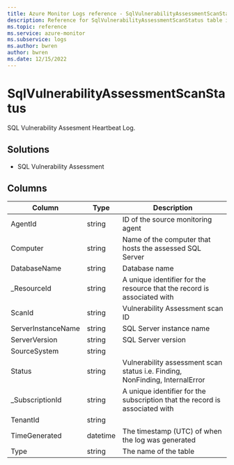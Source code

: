 ```yaml
---
title: Azure Monitor Logs reference - SqlVulnerabilityAssessmentScanStatus
description: Reference for SqlVulnerabilityAssessmentScanStatus table in Azure Monitor Logs.
ms.topic: reference
ms.service: azure-monitor
ms.subservice: logs
ms.author: bwren
author: bwren
ms.date: 12/15/2022
---
```


# SqlVulnerabilityAssessmentScanStatus

 SQL Vulnerability Assesment Heartbeat Log.

## Solutions

- SQL Vulnerability Assessment




## Columns

| Column | Type | Description |
| --- | --- | --- |
| AgentId | string | ID of the source monitoring agent |
| Computer | string | Name of the computer that hosts the assessed SQL Server |
| DatabaseName | string | Database name |
| _ResourceId | string | A unique identifier for the resource that the record is associated with |
| ScanId | string | Vulnerability Assessment scan ID |
| ServerInstanceName | string | SQL Server instance name |
| ServerVersion | string | SQL Server version |
| SourceSystem | string |  |
| Status | string | Vulnerability assessment scan status i.e. Finding, NonFinding, InternalError |
| _SubscriptionId | string | A unique identifier for the subscription that the record is associated with |
| TenantId | string |  |
| TimeGenerated | datetime | The timestamp (UTC) of when the log was generated |
| Type | string | The name of the table |
